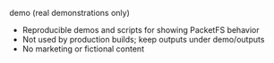 demo (real demonstrations only)
- Reproducible demos and scripts for showing PacketFS behavior
- Not used by production builds; keep outputs under demo/outputs
- No marketing or fictional content

